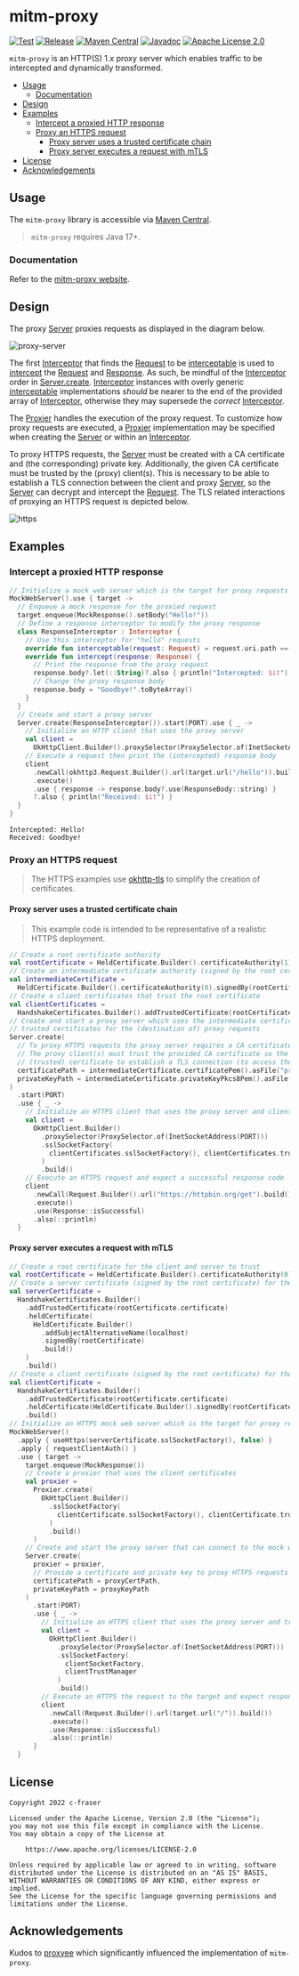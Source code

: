 # mitm-proxy

[![Test](https://github.com/c-fraser/mitm-proxy/workflows/test/badge.svg)](https://github.com/c-fraser/mitm-proxy/actions)
[![Release](https://img.shields.io/github/v/release/c-fraser/mitm-proxy?logo=github&sort=semver)](https://github.com/c-fraser/mitm-proxy/releases)
[![Maven Central](https://img.shields.io/maven-central/v/io.github.c-fraser/mitm-proxy.svg)](https://search.maven.org/search?q=g:io.github.c-fraser%20AND%20a:mitm-proxy)
[![Javadoc](https://javadoc.io/badge2/io.github.c-fraser/mitm-proxy/javadoc.svg)](https://javadoc.io/doc/io.github.c-fraser/mitm-proxy)
[![Apache License 2.0](https://img.shields.io/badge/License-Apache2-blue.svg)](https://www.apache.org/licenses/LICENSE-2.0)

`mitm-proxy` is an HTTP(S) 1.x proxy server which enables traffic to be intercepted and dynamically
transformed.

<!--- TOC -->

* [Usage](#usage)
  * [Documentation](#documentation)
* [Design](#design)
* [Examples](#examples)
  * [Intercept a proxied HTTP response](#intercept-a-proxied-http-response)
  * [Proxy an HTTPS request](#proxy-an-https-request)
    * [Proxy server uses a trusted certificate chain](#proxy-server-uses-a-trusted-certificate-chain)
    * [Proxy server executes a request with mTLS](#proxy-server-executes-a-request-with-mtls)
* [License](#license)
* [Acknowledgements](#acknowledgements)

<!--- END -->

## Usage

The `mitm-proxy` library is accessible
via [Maven Central](https://search.maven.org/search?q=g:io.github.c-fraser%20AND%20a:mitm-proxy).

> `mitm-proxy` requires Java 17+.

### Documentation

Refer to the [mitm-proxy website](https://c-fraser.github.io/mitm-proxy/api/).

## Design

The
proxy [Server](https://c-fraser.github.io/mitm-proxy/api/mitm-proxy/io.github.cfraser.mitmproxy/-server/index.html)
proxies requests as displayed in the diagram below.

![proxy-server](docs/proxy-server.png)

The
first [Interceptor](https://c-fraser.github.io/mitm-proxy/api/mitm-proxy/io.github.cfraser.mitmproxy/-interceptor/index.html)
that finds
the [Request](https://c-fraser.github.io/mitm-proxy/api/mitm-proxy/io.github.cfraser.mitmproxy/-request/index.html)
to
be [interceptable](https://c-fraser.github.io/mitm-proxy/api/mitm-proxy/io.github.cfraser.mitmproxy/-interceptor/interceptable.html)
is used
to [intercept](https://c-fraser.github.io/mitm-proxy/api/mitm-proxy/io.github.cfraser.mitmproxy/-interceptor/intercept.html)
the [Request](https://c-fraser.github.io/mitm-proxy/api/mitm-proxy/io.github.cfraser.mitmproxy/-request/index.html)
and [Response](https://c-fraser.github.io/mitm-proxy/api/mitm-proxy/io.github.cfraser.mitmproxy/-response/index.html).
As such, be mindful of
the [Interceptor](https://c-fraser.github.io/mitm-proxy/api/mitm-proxy/io.github.cfraser.mitmproxy/-interceptor/index.html)
order
in [Server.create](https://c-fraser.github.io/mitm-proxy/api/mitm-proxy/io.github.cfraser.mitmproxy/-server/-companion/create.html).
[Interceptor](https://c-fraser.github.io/mitm-proxy/api/mitm-proxy/io.github.cfraser.mitmproxy/-interceptor/index.html)
instances with overly
generic [interceptable](https://c-fraser.github.io/mitm-proxy/api/mitm-proxy/io.github.cfraser.mitmproxy/-interceptor/interceptable.html)
implementations *should* be nearer to the end of the provided array
of [Interceptor](https://c-fraser.github.io/mitm-proxy/api/mitm-proxy/io.github.cfraser.mitmproxy/-interceptor/index.html),
otherwise they may supersede the
*correct* [Interceptor](https://c-fraser.github.io/mitm-proxy/api/mitm-proxy/io.github.cfraser.mitmproxy/-interceptor/index.html).

The [Proxier](https://c-fraser.github.io/mitm-proxy/api/mitm-proxy/io.github.cfraser.mitmproxy/-proxier/index.html)
handles the execution of the proxy request. To customize how proxy requests are
executed,
a [Proxier](https://c-fraser.github.io/mitm-proxy/api/mitm-proxy/io.github.cfraser.mitmproxy/-proxier/index.html)
implementation may be specified when creating
the [Server](https://c-fraser.github.io/mitm-proxy/api/mitm-proxy/io.github.cfraser.mitmproxy/-server/index.html)
or within
an [Interceptor](https://c-fraser.github.io/mitm-proxy/api/mitm-proxy/io.github.cfraser.mitmproxy/-interceptor/index.html).

To proxy HTTPS requests,
the [Server](https://c-fraser.github.io/mitm-proxy/api/mitm-proxy/io.github.cfraser.mitmproxy/-server/index.html)
must be created with a CA certificate and (the corresponding)
private key. Additionally, the given CA certificate must be trusted by the (proxy) client(s). This
is necessary to be able to establish a TLS connection between the client and
proxy [Server](https://c-fraser.github.io/mitm-proxy/api/mitm-proxy/io.github.cfraser.mitmproxy/-server/index.html),
so
the [Server](https://c-fraser.github.io/mitm-proxy/api/mitm-proxy/io.github.cfraser.mitmproxy/-server/index.html)
can decrypt and intercept
the [Request](https://c-fraser.github.io/mitm-proxy/api/mitm-proxy/io.github.cfraser.mitmproxy/-request/index.html).
The TLS related interactions of proxying an HTTPS request is depicted below.

![https](docs/https.png)

## Examples

### Intercept a proxied HTTP response

<!--- TEST_NAME Example01Test --> 

<!--- INCLUDE
import io.github.cfraser.mitmproxy.Interceptor
import io.github.cfraser.mitmproxy.Request
import io.github.cfraser.mitmproxy.Response
import io.github.cfraser.mitmproxy.Server
import io.github.cfraser.mitmproxy.ServerTest.Companion.PORT
import okhttp3.OkHttpClient
import okhttp3.ResponseBody
import okhttp3.mockwebserver.MockResponse
import okhttp3.mockwebserver.MockWebServer
import java.net.InetSocketAddress
import java.net.ProxySelector

fun runExample01() { 
----- SUFFIX 
}
-->

```kotlin
// Initialize a mock web server which is the target for proxy requests
MockWebServer().use { target ->
  // Enqueue a mock response for the proxied request
  target.enqueue(MockResponse().setBody("Hello!"))
  // Define a response interceptor to modify the proxy response
  class ResponseInterceptor : Interceptor {
    // Use this interceptor for "hello" requests
    override fun interceptable(request: Request) = request.uri.path == "/hello"
    override fun intercept(response: Response) {
      // Print the response from the proxy request
      response.body?.let(::String)?.also { println("Intercepted: $it") }
      // Change the proxy response body
      response.body = "Goodbye!".toByteArray()
    }
  }
  // Create and start a proxy server
  Server.create(ResponseInterceptor()).start(PORT).use { _ ->
    // Initialize an HTTP client that uses the proxy server
    val client =
      OkHttpClient.Builder().proxySelector(ProxySelector.of(InetSocketAddress(PORT))).build()
    // Execute a request then print the (intercepted) response body
    client
      .newCall(okhttp3.Request.Builder().url(target.url("/hello")).build())
      .execute()
      .use { response -> response.body?.use(ResponseBody::string) }
      ?.also { println("Received: $it") }
  }
}
```

```text
Intercepted: Hello!
Received: Goodbye!
```

<!--- KNIT Example01.kt -->
<!--- TEST -->

### Proxy an HTTPS request

> The HTTPS examples use [okhttp-tls](https://github.com/square/okhttp/tree/master/okhttp-tls) to
> simplify the creation of certificates.

#### Proxy server uses a trusted certificate chain

> This example code is intended to be representative of a realistic HTTPS deployment.

<!--- TEST_NAME Example02Test --> 

<!--- INCLUDE
import io.github.cfraser.mitmproxy.Server
import io.github.cfraser.mitmproxy.ServerTest.Companion.PORT
import io.github.cfraser.mitmproxy.ServerTest.Companion.asFile
import okhttp3.OkHttpClient
import okhttp3.Request
import okhttp3.Response
import okhttp3.tls.HandshakeCertificates
import okhttp3.tls.HeldCertificate
import java.net.InetSocketAddress
import java.net.ProxySelector

fun runExample02() { 
----- SUFFIX 
}
-->

```kotlin
// Create a root certificate authority
val rootCertificate = HeldCertificate.Builder().certificateAuthority(1).build()
// Create an intermediate certificate authority (signed by the root certificate)
val intermediateCertificate =
  HeldCertificate.Builder().certificateAuthority(0).signedBy(rootCertificate).build()
// Create a client certificates that trust the root certificate
val clientCertificates =
  HandshakeCertificates.Builder().addTrustedCertificate(rootCertificate.certificate).build()
// Create and start a proxy server which uses the intermediate certificate authority to generate
// trusted certificates for the (destination of) proxy requests
Server.create(
  // To proxy HTTPS requests the proxy server requires a CA certificate and private key.
  // The proxy client(s) must trust the provided CA certificate so the proxy server can generate a
  // (trusted) certificate to establish a TLS connection (to access the proxy request)
  certificatePath = intermediateCertificate.certificatePem().asFile("proxy.pem"),
  privateKeyPath = intermediateCertificate.privateKeyPkcs8Pem().asFile("proxy.key")
)
  .start(PORT)
  .use { _ ->
    // Initialize an HTTPS client that uses the proxy server and client certificates
    val client =
      OkHttpClient.Builder()
        .proxySelector(ProxySelector.of(InetSocketAddress(PORT)))
        .sslSocketFactory(
          clientCertificates.sslSocketFactory(), clientCertificates.trustManager
        )
        .build()
    // Execute an HTTPS request and expect a successful response code
    client
      .newCall(Request.Builder().url("https://httpbin.org/get").build())
      .execute()
      .use(Response::isSuccessful)
      .also(::println)
  }
```

<!--- KNIT Example02.kt -->
<!--- TEST
true
-->

#### Proxy server executes a request with mTLS

<!--- TEST_NAME Example03Test --> 

<!--- INCLUDE
import io.github.cfraser.mitmproxy.Proxier
import io.github.cfraser.mitmproxy.Server
import io.github.cfraser.mitmproxy.ServerTest.Companion.PORT
import io.github.cfraser.mitmproxy.ServerTest.Companion.clientSocketFactory
import io.github.cfraser.mitmproxy.ServerTest.Companion.clientTrustManager
import io.github.cfraser.mitmproxy.ServerTest.Companion.localhost
import io.github.cfraser.mitmproxy.ServerTest.Companion.proxyCertPath
import io.github.cfraser.mitmproxy.ServerTest.Companion.proxyKeyPath
import okhttp3.OkHttpClient
import okhttp3.Request
import okhttp3.Response
import okhttp3.mockwebserver.MockResponse
import okhttp3.mockwebserver.MockWebServer
import okhttp3.tls.HandshakeCertificates
import okhttp3.tls.HeldCertificate
import java.net.InetSocketAddress
import java.net.ProxySelector

fun runExample03() { 
----- SUFFIX 
}
-->

```kotlin
// Create a root certificate for the client and server to trust
val rootCertificate = HeldCertificate.Builder().certificateAuthority(0).build()
// Create a server certificate (signed by the root certificate) for the mock web server
val serverCertificate =
  HandshakeCertificates.Builder()
    .addTrustedCertificate(rootCertificate.certificate)
    .heldCertificate(
      HeldCertificate.Builder()
        .addSubjectAlternativeName(localhost)
        .signedBy(rootCertificate)
        .build()
    )
    .build()
// Create a client certificate (signed by the root certificate) for the client
val clientCertificate =
  HandshakeCertificates.Builder()
    .addTrustedCertificate(rootCertificate.certificate)
    .heldCertificate(HeldCertificate.Builder().signedBy(rootCertificate).build())
    .build()
// Initialize an HTTPS mock web server which is the target for proxy requests
MockWebServer()
  .apply { useHttps(serverCertificate.sslSocketFactory(), false) }
  .apply { requestClientAuth() }
  .use { target ->
    target.enqueue(MockResponse())
    // Create a proxier that uses the client certificates
    val proxier =
      Proxier.create(
        OkHttpClient.Builder()
          .sslSocketFactory(
            clientCertificate.sslSocketFactory(), clientCertificate.trustManager
          )
          .build()
      )
    // Create and start the proxy server that can connect to the mock web server
    Server.create(
      proxier = proxier,
      // Provide a certificate and private key to proxy HTTPS requests
      certificatePath = proxyCertPath,
      privateKeyPath = proxyKeyPath
    )
      .start(PORT)
      .use { _ ->
        // Initialize an HTTPS client that uses the proxy server and trusts its certificate
        val client =
          OkHttpClient.Builder()
            .proxySelector(ProxySelector.of(InetSocketAddress(PORT)))
            .sslSocketFactory(
              clientSocketFactory,
              clientTrustManager
            )
            .build()
        // Execute an HTTPS the request to the target and expect response to be successful
        client
          .newCall(Request.Builder().url(target.url("/")).build())
          .execute()
          .use(Response::isSuccessful)
          .also(::println)
      }
  }
```

<!--- KNIT Example03.kt -->
<!--- TEST
true
-->

## License

    Copyright 2022 c-fraser
    
    Licensed under the Apache License, Version 2.0 (the "License");
    you may not use this file except in compliance with the License.
    You may obtain a copy of the License at
    
        https://www.apache.org/licenses/LICENSE-2.0
    
    Unless required by applicable law or agreed to in writing, software
    distributed under the License is distributed on an "AS IS" BASIS,
    WITHOUT WARRANTIES OR CONDITIONS OF ANY KIND, either express or implied.
    See the License for the specific language governing permissions and
    limitations under the License.

## Acknowledgements

Kudos to [proxyee](https://github.com/monkeyWie/proxyee) which significantly influenced the
implementation of `mitm-proxy`.
